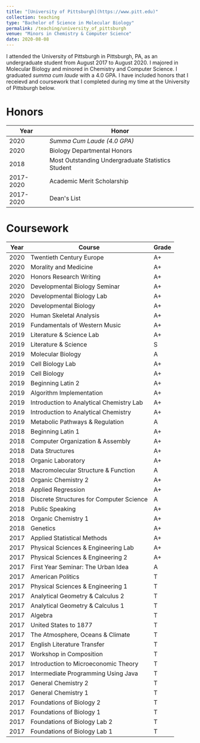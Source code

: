 ```yaml
---
title: "[University of Pittsburgh](https://www.pitt.edu)"
collection: teaching
type: "Bachelor of Science in Molecular Biology"
permalink: /teaching/university_of_pittsburgh
venue: "Minors in Chemistry & Computer Science"
date: 2020-08-08
---
```


I attended the University of Pittsburgh in Pittsburgh, PA, as an undergraduate student from August 2017 to August 2020. I majored in Molecular Biology and minored in Chemistry and Computer Science. I graduated *summa cum laude* with a 4.0 GPA. I have included honors that I receievd and coursework that I completed during my time at the University of Pittsburgh below.

Honors
======


| Year       | Honor                                             |
|------------|---------------------------------------------------|
| 2020       | *Summa Cum Laude (4.0 GPA)*                       |
| 2020       | Biology Departmental Honors                       |
| 2018       | Most Outstanding Undergraduate Statistics Student |
| 2017-2020  | Academic Merit Scholarship                        |
| 2017-2020  | Dean's List                                       |


Coursework
======


| Year | Course                                    | Grade |
|------|-------------------------------------------|-------|
| 2020 | Twentieth Century Europe                  | A+    |
| 2020 | Morality and Medicine                     | A+    |
| 2020 | Honors Research Writing                   | A+    |
| 2020 | Developmental Biology Seminar             | A+    |
| 2020 | Developmental Biology Lab                 | A+    |
| 2020 | Developmental Biology                     | A+    |
| 2020 | Human Skeletal Analysis                   | A+    |
| 2019 | Fundamentals of Western Music             | A+    |
| 2019 | Literature & Science Lab                  | A+    |
| 2019 | Literature & Science                      | S     |
| 2019 | Molecular Biology                         | A     |
| 2019 | Cell Biology Lab                          | A+    |
| 2019 | Cell Biology                              | A+    |
| 2019 | Beginning Latin 2                        | A+    |
| 2019 | Algorithm Implementation                  | A+    |
| 2019 | Introduction to Analytical Chemistry Lab  | A+    |
| 2019 | Introduction to Analytical Chemistry      | A+    |
| 2019 | Metabolic Pathways & Regulation           | A     |
| 2018 | Beginning Latin 1                        | A+    |
| 2018 | Computer Organization & Assembly          | A+    |
| 2018 | Data Structures                           | A+    |
| 2018 | Organic Laboratory                        | A+    |
| 2018 | Macromolecular Structure & Function       | A     |
| 2018 | Organic Chemistry 2                       | A+    |
| 2018 | Applied Regression                        | A+    |
| 2018 | Discrete Structures for Computer Science  | A     |
| 2018 | Public Speaking                           | A+    |
| 2018 | Organic Chemistry 1                       | A+    |
| 2018 | Genetics                                  | A+    |
| 2017 | Applied Statistical Methods               | A+    |
| 2017 | Physical Sciences & Engineering Lab      | A+    |
| 2017 | Physical Sciences & Engineering 2        | A+    |
| 2017 | First Year Seminar: The Urban Idea        | A     |
| 2017 | American Politics                         | T     |
| 2017 | Physical Sciences & Engineering 1        | T     |
| 2017 | Analytical Geometry & Calculus 2          | T     |
| 2017 | Analytical Geometry & Calculus 1          | T     |
| 2017 | Algebra                                   | T     |
| 2017 | United States to 1877                     | T     |
| 2017 | The Atmosphere, Oceans & Climate          | T     |
| 2017 | English Literature Transfer               | T     |
| 2017 | Workshop in Composition                   | T     |
| 2017 | Introduction to Microeconomic Theory      | T     |
| 2017 | Intermediate Programming Using Java       | T     |
| 2017 | General Chemistry 2                       | T     |
| 2017 | General Chemistry 1                       | T     |
| 2017 | Foundations of Biology 2                  | T     |
| 2017 | Foundations of Biology 1                  | T     |
| 2017 | Foundations of Biology Lab 2              | T     |
| 2017 | Foundations of Biology Lab 1              | T     |
